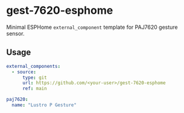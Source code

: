 # gest-7620-esphome

Minimal ESPHome `external_component` template for PAJ7620 gesture sensor.

## Usage

```yaml
external_components:
  - source:
      type: git
      url: https://github.com/<your-user>/gest-7620-esphome
      ref: main

paj7620:
  name: "Lustro P Gesture"
```
